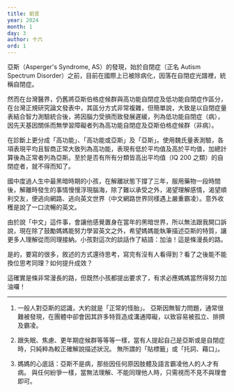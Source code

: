 ```yaml
---
title: 前言
year: 2024
month: 1
day: 3
author: 十六
ord: 1
---
```


亞斯（Asperger's Syndrome, AS）的發現，始於自閉症（正名 Autism Spectrum Disorder）之前，目前在國際上已被除病化，因落在自閉症光譜裡，統稱自閉症。

然而在台灣醫界，仍舊將亞斯伯格症候群與高功能自閉症及低功能自閉症作區分，在台灣正規研究論文發表中，其區分方式非常複雜，但簡單說，大致是以自閉症量表結合智力測驗統合後，將因腦力受損而致發展遲緩，列為低功能自閉症（病），因先天基因關係而無學習障礙者列為高功能自閉症及亞斯伯格症候群（非病）。

在診斷上更分成「高功能」、「高功能或亞斯」及「亞斯」。使用魏氏量表測驗，各項表現平均且智商正常大致列為高功能，表現有低於平均值及高於平均值，加總計算後為正常者列為亞斯。至於是否有所有分類皆高出平均值（IQ 200 之類）的自閉症者，就不得而知了。

國中度過人生中最黑暗時期的小孩，在解離狀態下撐了三年，服用藥物一段時間後，解離時發生的事情慢慢浮現腦海，除了難以承受之外，渴望理解感情，渴望順利交友，便逃向網路、逃向英文世界（中文網路世界同樣遇上嚴重霸凌）。意外收穫是說了一口流暢的英文。

由於說「中文」這件事，會讓他感覺置身在當年的黑暗世界，所以無法跟我開口訴說，現在除了鼓勵媽媽能努力學習英文之外，希望媽媽能執筆描述亞斯的特質，讓更多人理解從而同理接納。小孩對這次的談話作了結語：加油！這是條漫長的路。

是的，要寫的很多，敘述的方式還待思考，寫完有沒有人看得到？看了之後能不能換位思考同理？如何提升成效？

這確實是條非常漫長的路，但既然小孩都提出要求了，有求必應媽媽當然得努力加油囉！

---

1. 一般人對亞斯的認識，大約就是「正常的怪胎」。
   亞斯因無智力問題，通常很難被發現，在團體中卻會因其許多特質造成溝通障礙，以致容易被孤立、排擠及霸凌。

2. 跟失眠、焦慮、更年期症候群等等等一樣，當有人提起自己是亞斯或是自閉症時，只純粹為較正確解說描述狀況。
   無所謂的「貼標籤」或「托詞、藉口」。

3. 媽媽的心底話：亞斯不是病，那些因任何原因肢體及語言霸凌他人的人才有病。
   與任何紛爭一樣，當無法理解、不能同理他人時，只需視而不見不與理會即可。
